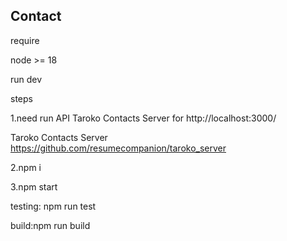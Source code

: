 ## Contact

require

node >= 18

run dev

steps

1.need run API Taroko Contacts Server for http://localhost:3000/

Taroko Contacts Server https://github.com/resumecompanion/taroko_server

2.npm i

3.npm start

testing: npm run test

build:npm run build
